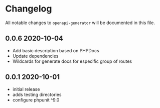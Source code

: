 # Changelog

All notable changes to `openapi-generator` will be documented in this file.

## 0.0.6 2020-10-04

- Add basic description based on PHPDocs
- Update dependencies
- Wildcards for generate docs for especific group of routes

## 0.0.1 2020-10-01

- initial release
- adds testing directories
- configure phpunit ^9.0
